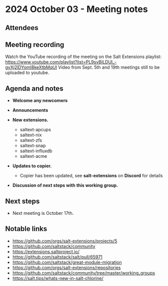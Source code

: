 # 2024 October 03 - Meeting notes

## Attendees

## Meeting recording

Watch the YouTube recording of the meeting on the Salt Extensions playlist: https://www.youtube.com/playlist?list=PL9svBjLDUl_-gyXj2lDYomI8keXtbMqUl
Video from Sept. 5th and 19th meetings still to be uploaded to youtube.

## Agenda and notes

- **Welcome any newcomers**

- **Announcements**

- **New extensions.**
    - saltext-apcups
    - saltext-nix
    - saltext-zfs
    - saltext-snap
    - saltext-influxdb
    - saltext-acme

- **Updates to copier.**
    - Copier has been updated, see **salt-extensions** on **Discord** for details


- **Discussion of next steps with this working group.**


## Next steps

- Next meeting is October 17th.

## Notable links

- https://github.com/orgs/salt-extensions/projects/5
- https://github.com/saltstack/community
- https://extensions.saltproject.io/
- https://github.com/saltstack/salt/pull/65971
- https://github.com/saltstack/great-module-migration
- https://github.com/orgs/salt-extensions/repositories
- https://github.com/saltstack/community/tree/master/working_groups
- https://salt.tips/whats-new-in-salt-chlorine/
